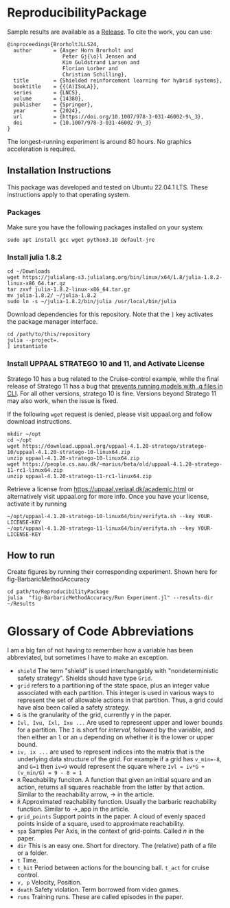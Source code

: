 # ReproducibilityPackage
Sample results are available as a [Release](https://github.com/AsgerHB/Shielded-Learning-for-Hybrid-Systems/releases/tag/Results).
To cite the work, you can use:

```
@inproceedings{BrorholtJLLS24,
  author       = {Asger Horn Brorholt and
                  Peter Gj{\o}l Jensen and
                  Kim Guldstrand Larsen and
                  Florian Lorber and
                  Christian Schilling},
  title        = {Shielded reinforcement learning for hybrid systems},
  booktitle    = {{(A)ISoLA}},
  series       = {LNCS},
  volume       = {14380},
  publisher    = {Springer},
  year         = {2024},
  url          = {https://doi.org/10.1007/978-3-031-46002-9\_3},
  doi          = {10.1007/978-3-031-46002-9\_3}
}
```

The longest-running experiment is around 80 hours. No graphics acceleration is required.


## Installation Instructions

This package was developed and tested on Ubuntu 22.04.1 LTS. These instructions apply to that operating system.

### Packages
Make sure you have the following packages installed on your system:

	sudo apt install gcc wget python3.10 default-jre

### Install julia 1.8.2

	cd ~/Downloads
	wget https://julialang-s3.julialang.org/bin/linux/x64/1.8/julia-1.8.2-linux-x86_64.tar.gz
	tar zxvf julia-1.8.2-linux-x86_64.tar.gz
	mv julia-1.8.2/ ~/julia-1.8.2
	sudo ln -s ~/julia-1.8.2/bin/julia /usr/local/bin/julia

Download dependencies for this repository. Note that the `]` key activates the package manager interface.

	cd /path/to/this/repository
	julia --project=.
	] instantiate

### Install UPPAAL STRATEGO 10 and 11, and Activate License

Stratego 10 has a bug related to the Cruise-control example, while the final release of Stratego 11 has a bug that [prevents running models with .q files in CLI](https://github.com/UPPAALModelChecker/UPPAAL-Meta/issues/197).
For all other versions, stratego 10 is fine. Versions beyond Stratego 11 may also work, when the issue is fixed.

If the following `wget` request is denied, please visit uppaal.org and follow download instructions.

	mkdir ~/opt
	cd ~/opt
	wget https://download.uppaal.org/uppaal-4.1.20-stratego/stratego-10/uppaal-4.1.20-stratego-10-linux64.zip
	unzip uppaal-4.1.20-stratego-10-linux64.zip
	wget https://people.cs.aau.dk/~marius/beta/old/uppaal-4.1.20-stratego-11-rc1-linux64.zip
	unzip uppaal-4.1.20-stratego-11-rc1-linux64.zip

Retrieve a license from https://uppaal.veriaal.dk/academic.html or alternatively visit uppaal.org for more info. Once you have your license, activate it by running 

	~/opt/uppaal-4.1.20-stratego-10-linux64/bin/verifyta.sh --key YOUR-LICENSE-KEY
	~/opt/uppaal-4.1.20-stratego-11-linux64/bin/verifyta.sh --key YOUR-LICENSE-KEY

## How to run

Create figures by running their corresponding experiment. Shown here for fig-BarbaricMethodAccuracy

	cd path/to/ReproducibilityPackage
	julia  "fig-BarbaricMethodAccuracy/Run Experiment.jl" --results-dir ~/Results

# Glossary of Code Abbreviations

I am a big fan of not having to remember how a variable has been abbreviated, but sometimes I have to make an exception.

 - `shield` The term "shield" is used interchangably with "nondeterministic safety strategy". Shields should have type `Grid`.
 - `grid` refers to a partitioning of the state space, plus an integer value associated with each partition. This integer is used in various ways to represent the set of allowable actions in that partition. Thus, a grid could have also been called a safety strategy. 
 - `G` is the granularity of the grid, currently 𝛾 in the paper.
 - `Ivl, Ivu, Ixl, Ixu ...` Are used to represeent upper and lower bounds for a partition. The `I` is short for _interval_, followed by the variable, and then either an `l` or an `u` depending on whether it is the lower or upper bound.
 - `iv, ix ...` are used to represent indices into the matrix that is the underlying data structure of the grid. For example if a grid has `v_min=-8`, and `G=1` then `iv=9` would represent the square where `Ivl = iv*G + (v_min/G) = 9 - 8 = 1`
 - `R` Reachability funciton. A function that given an initial square and an action, returns all squares reachable from the latter by that action. Similar to the reachability arrow, -> in the article.
 - `R̂` Approximated reachability function. Usually the barbaric reachability function. Similar to ->_app in the article. 
 - `grid_points` Support points in the paper. A cloud of evenly spaced points inside of a square, used to approximate reachability.
 - `spa` Samples Per Axis, in the context of grid-points. Called *n* in the paper.
 - `dir` This is an easy one. Short for directory. The (relative) path of a file or a folder.
 - `t` Time. 
 - `t_hit` Period between actions for the bouncing ball. `t_act` for cruise control.
 - `v, p` Velocity, Position. 
 - `death` Safety violation. Term borrowed from video games.
 - `runs` Training runs. These are called episodes in the paper.
